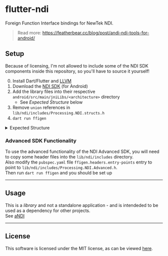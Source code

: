 # flutter-ndi

Foreign Function Interface bindings for NewTek NDI.

> Read more: https://featherbear.cc/blog/post/andi-ndi-tools-for-android/

## Setup

Because of licensing, I'm not allowed to include some of the NDI SDK components inside this repository, so you'll have to source it yourself!

0) Install Dart/Flutter and [LLVM](https://pub.dev/packages/ffigen#installing-llvm)  
1) Download the [NDI SDK](https://www.ndi.tv/sdk/) (for Android)  
2) Add the library files into their respective `android/src/main/jniLibs/<architecture>` directory  
   * See _Expected Structure_ below
3) Remove `union` references in `lib/ndi/includes/Processing.NDI.structs.h`  
4) `dart run ffigen`  


<details><summary>Expected Structure</summary>

```
\---jniLibs
    +---arm64-v8a
    |       libndi.so
    |       libndi_bonjour_license.txt
    |       libndi_licenses.txt
    |
    +---armeabi-v7a
    |       libndi.so
    |       libndi_bonjour_license.txt
    |       libndi_licenses.txt
    |
    +---x86
    |       libndi.so
    |       libndi_bonjour_license.txt
    |       libndi_licenses.txt
    |
    \---x86_64
            libndi.so
            libndi_bonjour_license.txt
            libndi_licenses.txt
```

</details>



### Advanced SDK Functionality

To use the advanced functionality of the NDI Advanced SDK, you will need to copy some header files into the `lib/ndi/includes` directory.  
Also modify the `pubspec.yaml` file `ffigen.headers.entry-points` entry to point to `lib/ndi/includes/Processing.NDI.Advanced.h`.  
Then run `dart run ffigen` and you should be set up

---

## Usage

This is a _library_ and not a standalone application - and is intendeded to be used as a dependency for other projects.  
See [aNDI](https://github.com/featherbear/aNDI)

---

## License

This software is licensed under the MIT license, as can be viewed [here](LICENSE.md).  

